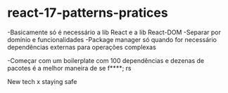 # react-17-patterns-pratices

-Basicamente só é necessário a lib React e a lib React-DOM
-Separar por domínio e funcionalidades
-Package manager só quando for necessário dependências externas para operações complexas

-Começar com um boilerplate com 100 dependências e dezenas de pacotes é a melhor maneira de se f****; rs

New tech x staying safe